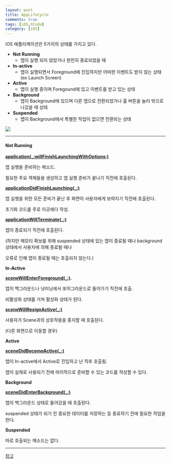```yaml
---
layout: post
title: AppLifeCycle
comments: true
tags: [iOS,XCode]
category: [iOS]
---
```


iOS 애플리케이션은 5가지의 상태를 가지고 있다.

- **Not Running**
  - 앱이 실행 되지 않았거나 완전히 종료되었을 때
- **In-active**
  - 앱이 실행되면서 Foreground에 진입하지만 어떠한 이벤트도 받지 않는 상태 (ex Launch Screen)
- **Active**
  - 앱이 실행 중이며 Foregound에 있고 이벤트를 받고 있는 상태
- **Background**
  - 앱이 Background에 있으며 다른 앱으로 전환되었거나 홈 버튼을 눌러 밖으로 나갔을 때 상태
- **Suspended**
  - 앱이 Background에서 특별한 작업이 없으면 전환되는 상태



<img align = "center" src = "https://img1.daumcdn.net/thumb/R1280x0/?scode=mtistory2&fname=https%3A%2F%2Fblog.kakaocdn.net%2Fdn%2FHOlZG%2FbtqLpSPYXIk%2Fv5Cyv6iAkQ4dGSAxgrvvx0%2Fimg.png">

---

#### **Not Running**

**[application(_:willFinishLaunchingWithOptions:)](https://developer.apple.com/documentation/uikit/uiapplicationdelegate/1623032-application)**

앱 실행을 준비하는 메소드.

필요한 주요 객체들을 생성하고 앱 실행 준비가 끝나기 직전에 호출된다.

 

**[applicationDidFinishLaunching(_:)](https://developer.apple.com/documentation/uikit/uiapplicationdelegate/1623053-applicationdidfinishlaunching)** 

앱 실행을 위한 모든 준비가 끝난 후 화면이 사용자에게 보여지기 직전에 호출된다.

초기화 코드를 주로 이곳에다 작성.

 

**[applicationWillTerminate(_:)](https://developer.apple.com/documentation/uikit/uiapplicationdelegate/1623111-applicationwillterminate)**

앱이 종료되기 직전에 호출된다.

(하지만 메모리 확보를 위해 suspended 상태에 있는 앱이 종료될 때나 background 상태에서 사용자에 의해 종료될 때나

오류로 인해 앱이 종료될 때는 호출되지 않는다.)

 

**In-Active**

 

**[sceneWillEnterForeground(_:)](https://developer.apple.com/documentation/uikit/uiscenedelegate/3197918-scenewillenterforeground).**

앱이 백그라운드나 낫러닝에서 포어그라운드로 들어가기 직전에 호출.

비활성화 상태를 거쳐 활성화 상태가 된다.

 

**[sceneWillResignActive(_:)](https://developer.apple.com/documentation/uikit/uiscenedelegate/3197919-scenewillresignactive)**

사용자가 Scene과의 상호작용을 중지할 때 호출된다.

(다른 화면으로 이동할 경우)

 

 

**Active**

**[sceneDidBecomeActive](https://developer.apple.com/documentation/uikit/uiscenedelegate/3197915-scenedidbecomeactive)[(_:)](https://developer.apple.com/documentation/uikit/uiscenedelegate/3197915-scenedidbecomeactive)**

앱이 In-active에서 Active로 진입하고 난 직후 호출됨.

앱이 실제로 사용되기 전에 마지막으로 준비할 수 있는 코드를 작성할 수 있다.

 

**Background** 

**[sceneDidEnterBackground(_:)](https://developer.apple.com/documentation/uikit/uiscenedelegate/3197917-scenedidenterbackground?language=objc)**

앱이 백그라운드 상태로 들어갔을 때 호출된다.

suspended 상태가 되기 전 중요한 데이터를 저장하는 등 종료하기 전에 필요한 작업을 한다.

 

**Suspended** 

따로 호출되는 메소드는 없다.





---

[참고](https://fomaios.tistory.com/entry/%EC%95%B1-%EC%83%9D%EB%AA%85%EC%A3%BC%EA%B8%B0App-LifeCycle-1)

